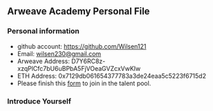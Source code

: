 ## Arweave Academy Personal File

### Personal information

- github account: https://github.com/Wilsen121
- Email: wilsen230@gmail.com
- Arweave Address: D7Y6RC8z-xzqPlCfc7bU6uBPbA5FjVOeaGVZcxVwKIw
- ETH Address: 0x7129db061654377783a3de24eaa5c5223f6715d2
- Please finish this [form](https://docs.google.com/forms/d/e/1FAIpQLSfWA5fIIcBgmRppm3jNz5vmf9Mai_QMVil-2pO4r7YKn_Zhtw/viewform?usp=sf_link) to join in the talent pool.

### Introduce Yourself
